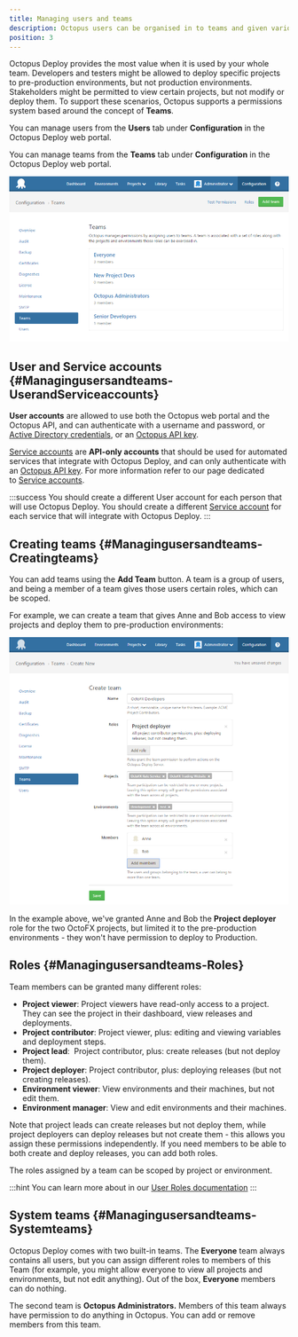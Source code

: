 ```yaml
---
title: Managing users and teams
description: Octopus users can be organised in to teams and given various permissions via roles based security.  Teams can be further restricted to specific projects, environments and more.
position: 3
---
```


Octopus Deploy provides the most value when it is used by your whole team. Developers and testers might be allowed to deploy specific projects to pre-production environments, but not production environments. Stakeholders might be permitted to view certain projects, but not modify or deploy them. To support these scenarios, Octopus supports a permissions system based around the concept of **Teams**.

You can manage users from the **Users** tab under **Configuration** in the Octopus Deploy web portal.

You can manage teams from the **Teams** tab under **Configuration** in the Octopus Deploy web portal.

![](/docs/images/3048123/3277938.png "width=500")

## User and Service accounts {#Managingusersandteams-UserandServiceaccounts}

**User accounts** are allowed to use both the Octopus web portal and the Octopus API, and can authenticate with a username and password, or [Active Directory credentials](/docs/administration/authentication-providers/active-directory-authentication.md), or an [Octopus API key](/docs/how-to/how-to-create-an-api-key.md).

[Service accounts](/docs/administration/managing-users-and-teams/service-accounts.md) are **API-only accounts** that should be used for automated services that integrate with Octopus Deploy, and can only authenticate with an [Octopus API key](/docs/how-to/how-to-create-an-api-key.md). For more information refer to our page dedicated to [Service accounts](/docs/administration/managing-users-and-teams/service-accounts.md).

:::success
You should create a different User account for each person that will use Octopus Deploy. You should create a different [Service account](/docs/administration/managing-users-and-teams/service-accounts.md) for each service that will integrate with Octopus Deploy.
:::

## Creating teams {#Managingusersandteams-Creatingteams}

You can add teams using the **Add Team** button. A team is a group of users, and being a member of a team gives those users certain roles, which can be scoped.

For example, we can create a team that gives Anne and Bob access to view projects and deploy them to pre-production environments:

![](/docs/images/3048123/3277937.png "width=500")

In the example above, we've granted Anne and Bob the **Project deployer** role for the two OctoFX projects, but limited it to the pre-production environments - they won't have permission to deploy to Production.

## Roles {#Managingusersandteams-Roles}

Team members can be granted many different roles:

- **Project viewer**:
Project viewers have read-only access to a project. They can see the project in their dashboard, view releases and deployments.
- **Project contributor**:
Project viewer, plus: editing and viewing variables and deployment steps.
- **Project lead**: 
Project contributor, plus: create releases (but not deploy them).
- **Project deployer**: 
Project contributor, plus: deploying releases (but not creating releases).
- **Environment viewer**:
View environments and their machines, but not edit them.
- **Environment manager**:
View and edit environments and their machines.

Note that project leads can create releases but not deploy them, while project deployers can deploy releases but not create them - this allows you assign these permissions independently. If you need members to be able to both create and deploy releases, you can add both roles.

The roles assigned by a team can be scoped by project or environment.

:::hint
You can learn more about in our [User Roles documentation](/docs/administration/managing-users-and-teams/user-roles.md)
:::

## System teams {#Managingusersandteams-Systemteams}

Octopus Deploy comes with two built-in teams. The **Everyone** team always contains all users, but you can assign different roles to members of this Team (for example, you might allow everyone to view all projects and environments, but not edit anything). Out of the box, **Everyone** members can do nothing.

The second team is **Octopus Administrators.** Members of this team always have permission to do anything in Octopus. You can add or remove members from this team.
